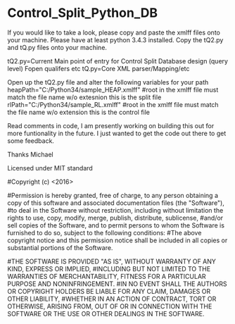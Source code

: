 ﻿# Control_Split_Python_DB


If you would like to take a look, please copy and paste the xmlff files onto your machine. 
Please have at least python 3.4.3 installed. 
Copy the tQ2.py and tQ.py files onto your machine. 

tQ2.py=Current Main point of entry for Control Split Database design (query level) Fopen qualifers etc
tQ.py=Core XML parser/Mapping/etc


Open up the tQ2.py file and alter the following variables for your path
heapPath="C:/Python34/sample_HEAP.xmlff"   #root in the xmlff file must match the file name w/o extesnion this is the split file
rlPath="C:/Python34/sample_RL.xmlff"       #root in the xmlff file must match the file name w/o extension this is the control file


Read comments in code, I am presently working on building this out for more funtionality in the future. I just wanted to get the code out there to get some feedback. 


Thanks
Michael


Licensed under MIT standard

#Copyright (c) <2016> <MICHAEL HUNTER>

#Permission is hereby granted, free of charge, to any person obtaining a copy of this software and associated documentation files (the "Software"),
#to deal in the Software without restriction, including without limitation the rights to use, copy, modify, merge, publish, distribute, sublicense,
#and/or sell copies of the Software, and to permit persons to whom the Software is furnished to do so, subject to the following conditions:
#The above copyright notice and this permission notice shall be included in all copies or substantial portions of the Software.

#THE SOFTWARE IS PROVIDED "AS IS", WITHOUT WARRANTY OF ANY KIND, EXPRESS OR IMPLIED,
#INCLUDING BUT NOT LIMITED TO THE WARRANTIES OF MERCHANTABILITY, FITNESS FOR A PARTICULAR PURPOSE AND NONINFRINGEMENT.
#IN NO EVENT SHALL THE AUTHORS OR COPYRIGHT HOLDERS BE LIABLE FOR ANY CLAIM, DAMAGES OR OTHER LIABILITY,
#WHETHER IN AN ACTION OF CONTRACT, TORT OR OTHERWISE, ARISING FROM, OUT OF OR IN CONNECTION WITH THE SOFTWARE OR THE USE OR OTHER DEALINGS IN THE SOFTWARE.

